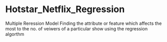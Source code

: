 # Hotstar_Netflix_Regression
Multiple Reression Model
Finding the attribute or feature which affects the most to the no. of veiwers of a particular show using the regression algorthm
